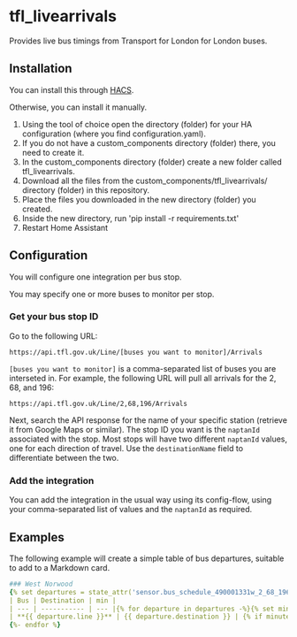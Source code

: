 # tfl_livearrivals

Provides live bus timings from Transport for London for London buses.

## Installation
You can install this through [HACS](https://github.com/custom-components/hacs).

Otherwise, you can install it manually.

1. Using the tool of choice open the directory (folder) for your HA configuration (where you find configuration.yaml).
2. If you do not have a custom_components directory (folder) there, you need to create it.
3. In the custom_components directory (folder) create a new folder called tfl_livearrivals.
4. Download all the files from the custom_components/tfl_livearrivals/ directory (folder) in this repository.
5. Place the files you downloaded in the new directory (folder) you created.
6. Inside the new directory, run 'pip install -r requirements.txt'
7. Restart Home Assistant

## Configuration

You will configure one integration per bus stop.

You may specify one or more buses to monitor per stop.

### Get your bus stop ID

Go to the following URL:

```https://api.tfl.gov.uk/Line/[buses you want to monitor]/Arrivals```

```[buses you want to monitor]``` is a comma-separated list of buses you are interseted in. For example, the following URL will pull all arrivals for the 2, 68, and 196:

```https://api.tfl.gov.uk/Line/2,68,196/Arrivals```

Next, search the API response for the name of your specific station (retrieve it from Google Maps or similar). The stop ID you want is the ```naptanId``` associated with the stop. Most stops will have two different ```naptanId``` values, one for each direction of travel. Use the ```destinationName``` field to differentiate between the two.

### Add the integration

You can add the integration in the usual way using its config-flow, using your comma-separated list of values and the ```naptanId``` as required. 

## Examples

The following example will create a simple table of bus departures, suitable to add to a Markdown card.

```yaml
### West Norwood
{% set departures = state_attr('sensor.bus_schedule_490001331w_2_68_196', 'departures') %}
| Bus | Destination | min |
| --- | ----------- | --- |{% for departure in departures -%}{% set minutes = ((as_timestamp(departure.expected_time) - as_timestamp(now())) / 60) | round(0) %}
| **{{ departure.line }}** | {{ departure.destination }} | {% if minutes == 0 %}due {% else %}{{ minutes }} {% endif -%}|
{%- endfor %}
```
